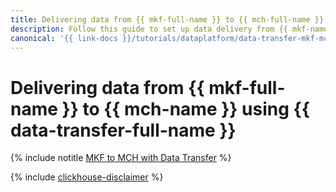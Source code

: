 ```yaml
---
title: Delivering data from {{ mkf-full-name }} to {{ mch-full-name }} using {{ data-transfer-full-name }}
description: Follow this guide to set up data delivery from {{ mkf-name }} to {{ mch-name }} using {{ data-transfer-name }}.
canonical: '{{ link-docs }}/tutorials/dataplatform/data-transfer-mkf-mch'
---
```


# Delivering data from {{ mkf-full-name }} to {{ mch-name }} using {{ data-transfer-full-name }}


{% include notitle [MKF to MCH with Data Transfer](../../_tutorials/dataplatform/mkf-mch-migration.md) %}

{% include [clickhouse-disclaimer](../../_includes/clickhouse-disclaimer.md) %}
